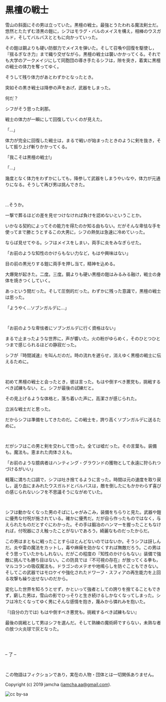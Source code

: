 

# 黒檀の戦士

雪山の斜面にその男は立っていた。黒檀の戦士。最強とうたわれる魔法剣士だ。悠然とたたずむ漆黒の鎧に，シフはモラグ・バルのメイスを構え，相棒のウスガルド，そしてバルバスとともに向かっていった。  

その鎧は鋼よりも硬い防御力でメイスを弾いた。そして召喚や回復を駆使し，『揺るぎなき力』まで織り交ぜながら，黒檀の戦士は襲いかかってくる。それでも大学のアークメイジにして同胞団の導き手たるシフは，隙を突き，着実に黒檀の戦士の体力を奪ってゆく。  

そうして残り体力があとわずかとなったとき。  

突如その黒き戦士は降参の声をあげ，武器をしまった。  

何だ？  

シフがそう思った刹那。  

戦士の体力が一瞬にして回復していくのが見えた。  

「…」  

体力が完全に回復した戦士は，まるで戦いが始まったときのように剣を抜き，そして振り上げ斬りかかってくる。  

「我こそは黒檀の戦士!」  

「…」  

幾度となく体力をわずかにしても，降参して武器をしまうやいなや，体力が元通りになる。そうして再び男は挑んできた。  

<br>  

…そうか。  

一撃で葬るほどの差を見せつけなければ負けを認めないということか。  

いかなる契約によってその能力を得たのか知る由もない。だがそんな卑怯な手を使ってまで勝とうとするこの大男に，シフの熱気は急速に冷めていった。  

ならば見せてやる。シフはメイスをしまい，両手に炎をみなぎらせた。  

「お前のような知性のかけらもない力など，もはや興味はない」  

目の前の黒光りする鎧に両手を押し当て，精神を込める。  

大爆発が起きた。二度。三度。鋼よりも硬い黒檀の鎧はみるみる融け，戦士の身体を焼きつくしていく。  

あっという間だった。そして圧倒的だった。わずかに残った意識で，黒檀の戦士は思った。  

「ようやく…ソブンガルデに…」  

<br>  

「お前のような卑怯者にソブンガルデに行く資格はない」  

まるで止まったような世界に，声が響いた。火の粉がゆらめく，そのひとつひとつまで感じられるほどの静寂だった。  

シフが『時間減速』を叫んだのだ。時の流れを遅らせ，消えゆく黒檀の戦士に伝えるために。  

<br>  

初めて黒檀の戦士と会ったとき，彼は言った。もはや倒すべき悪党も，挑戦するべき試練もない，と。シフが最後の試練だと。  

その見上げるような体格と，落ち着いた声に，高潔さが感じられた。  

立派な戦士だと思った。  

だからシフは準備をしてきたのだ。この戦士を，誇り高くソブンガルデに送るために。  

<br>  

だがシフはこの男と剣を交わして悟った。全ては嘘だった。その言葉も。装備も。魔法も。恵まれた肉体さえも。  

「お前のような臆病者はハンティング・グラウンドの獲物として永遠に狩られつづけるがいい」  

軽蔑に満ちた口調で，シフは吐き捨てるように言った。時間は元の速度を取り戻し，返り血にまみれたウスガルドとバルバスは，敵を倒したにもかかわらず喜びの感じられないシフを不思議そうにながめていた。  

<br>  

シフは動かなくなった男のそばにしゃがみこみ，装備をちらりと見た。武器や鎧に優秀な付呪が施されている。確かに優秀だ。だが自ら作ったものではなく，与えられたものだとすぐにわかった。その手は鍛冶のハンマーを握ったこともなければ，付呪器にさえ触ったことがないであろう，綺麗なものだったからだ。  

この男はまともに戦ったことすらほとんどないのではないか。そうシフは訝しんだ。炎や雷の魔法をカットし，毒や麻痺を効かなくすれば無敵だろう。この男はそう思っていたかもしれない。だがこの程度の『知性のかけらもない』装備で強敵に挑んでも勝ち目はない。この防具では『不可視の存在』が放ってくる拳も，マルコランの吸収魔法も，ドラゴンのメテオや地鳴らしを防ぐこともできない。そしてこの武器ではモロケイや強化されたドワーフ・スフィアの再生能力を上回る攻撃も繰り出せないのだから。  

変化した世界を知ろうとせず，かといって強者としての誇りを捨てることもできず，窮した男は，雪山の影でひっそりと生き続けるしかなくなってしまった。シフは冷たくなってゆく男にそんな感情を抱き，蔑みから憐れみを抱いた。  

『(自分の力では) もはや倒すべき悪党も，挑戦するべき試練もない』  

最後の挑戦として男はシフを選んだ。そして熟練の魔術師ですらない，未熟な者の放つ火炎球で灰となった。  

<br>  
<br>  

&#x2013; 了 &#x2013;  

<br>  

この物語はフィクションであり，実在の人物・団体とは一切関係ありません。  

Copyright (c) 2019 jamcha (jamcha.aa@gmail.com).  

![cc by-sa](http://i.creativecommons.org/l/by-sa/4.0/88x31.png)  

